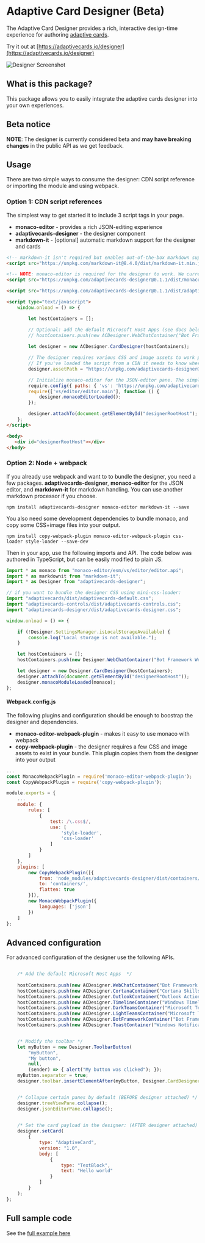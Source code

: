 # Adaptive Card Designer (Beta)

The Adaptive Card Designer provides a rich, interactive design-time experience for authoring [adaptive cards](https://adaptivecards.io). 

Try it out at [https://adaptivecards.io/designer](https://adaptivecards.io/designer)

![Designer Screenshot](https://adaptivecards.io/images/designer.png)

## What is this package?

This package allows you to easily integrate the adaptive cards designer into your own experiences. 

## Beta notice 

**NOTE**: The designer is currently considered beta and **may have breaking changes** in the public API as we get feedback.

## Usage

There are two simple ways to consume the designer: CDN script reference or importing the module and using webpack.

### Option 1: CDN script references

The simplest way to get started it to include 3 script tags in your page. 

* **monaco-editor** - provides a rich JSON-editing experience
* **adaptivecards-designer** - the designer component
* **markdown-it** - [optional] automatic markdown support for the designer and cards

```html
<!-- markdown-it isn't required but enables out-of-the-box markdown support -->
<script src="https://unpkg.com/markdown-it@8.4.0/dist/markdown-it.min.js"></script>

<!-- NOTE: monaco-editor is required for the designer to work. We currently provide it in the CDN, but this may change later -->
<script src="https://unpkg.com/adaptivecards-designer@0.1.1/dist/monaco-editor/min/vs/loader.js"></script>

<script src="https://unpkg.com/adaptivecards-designer@0.1.1/dist/adaptivecards-designer.min.js"></script>

<script type="text/javascript">
	window.onload = () => {

		let hostContainers = [];

		// Optional: add the default Microsoft Host Apps (see docs below)
		// hostContainers.push(new ACDesigner.WebChatContainer("Bot Framework WebChat", "containers/webchat-container.css"));
		 
		let designer = new ACDesigner.CardDesigner(hostContainers);

		// The designer requires various CSS and image assets to work properly, 
		// If you've loaded the script from a CDN it needs to know where these assets are located
		designer.assetPath = "https://unpkg.com/adaptivecards-designer@0.1.1/dist";

		// Initialize monaco-editor for the JSON-editor pane. The simplest way to do this is use the code below, since we currently bundle monaco into our CDN distribution. 
		require.config({ paths: { 'vs': 'https://unpkg.com/adaptivecards-designer@0.1.0/dist/monaco-editor/min/vs' } });
		require(['vs/editor/editor.main'], function () {
			designer.monacoEditorLoaded();
		});

		designer.attachTo(document.getElementById("designerRootHost");
	};
</script>

<body>
   <div id="designerRootHost"></div>
</body>
```

### Option 2: Node + webpack

If you already use webpack and want to to bundle the designer, you need a few packages. **adaptivecards-designer**, **monaco-editor** for the JSON editor, and **markdown-it** for markdown handling. You can use another markdown processor if you choose.

```console
npm install adaptivecards-designer monaco-editor markdown-it --save
```

You also need some development dependencies to bundle monaco, and copy some CSS+image files into your output.

```console
npm install copy-webpack-plugin monaco-editor-webpack-plugin css-loader style-loader --save-dev
```

Then in your app, use the following imports and API. The code below was authored in TypeScript, but can be easily modified to plain JS. 

```js
import * as monaco from "monaco-editor/esm/vs/editor/editor.api";
import * as markdownit from "markdown-it";
import * as Designer from "adaptivecards-designer";

// if you want to bundle the designer CSS using mini-css-loader:
import "adaptivecards/dist/adaptivecards-default.css";
import "adaptivecards-controls/dist/adaptivecards-controls.css";
import "adaptivecards-designer/dist/adaptivecards-designer.css";

window.onload = () => {

	if (!Designer.SettingsManager.isLocalStorageAvailable) {
		console.log("Local storage is not available.");
	}

	let hostContainers = [];
	hostContainers.push(new Designer.WebChatContainer("Bot Framework WebChat", "containers/webchat-container.css"));

	let designer = new Designer.CardDesigner(hostContainers);
	designer.attachTo(document.getElementById("designerRootHost"));
	designer.monacoModuleLoaded(monaco);
};

```

#### Webpack.config.js

The following plugins and configuration should be enough to boostrap the designer and dependencies.

* **monaco-editor-webpack-plugin** - makes it easy to use monaco with webpack
* **copy-webpack-plugin** - the designer requires a few CSS and image assets to exist in your bundle. This plugin copies them from the designer into your output

```js
...
const MonacoWebpackPlugin = require('monaco-editor-webpack-plugin');
const CopyWebpackPlugin = require('copy-webpack-plugin');

module.exports = {
	...
	module: {
		rules: [
			{
				test: /\.css$/,
				use: [
					'style-loader',
					'css-loader'
				]
			}
		]
	},
	plugins: [
		new CopyWebpackPlugin([{
			from: 'node_modules/adaptivecards-designer/dist/containers/*',
			to: 'containers/',
			flatten: true
		}]),
		new MonacoWebpackPlugin({
			languages: ['json']
		})
	]
};
```

## Advanced configuration

For advanced configuration of the designer use the following APIs.

```js

	/* Add the default Microsoft Host Apps 	*/ 
 
	hostContainers.push(new ACDesigner.WebChatContainer("Bot Framework WebChat", "containers/webchat-container.css"));
	hostContainers.push(new ACDesigner.CortanaContainer("Cortana Skills", "containers/cortana-container.css"));
	hostContainers.push(new ACDesigner.OutlookContainer("Outlook Actionable Messages", "containers/outlook-container.css"));
	hostContainers.push(new ACDesigner.TimelineContainer("Windows Timeline", "containers/timeline-container.css"));
	hostContainers.push(new ACDesigner.DarkTeamsContainer("Microsoft Teams - Dark", "containers/teams-container-dark.css"));
	hostContainers.push(new ACDesigner.LightTeamsContainer("Microsoft Teams - Light", "containers/teams-container-light.css"));
	hostContainers.push(new ACDesigner.BotFrameworkContainer("Bot Framework Other Channels (Image render)", "containers/bf-image-container.css"));
	hostContainers.push(new ACDesigner.ToastContainer("Windows Notifications (Preview)", "containers/toast-container.css"));


	/* Modify the toolbar */
    let myButton = new Designer.ToolbarButton(
        "myButton",
        "My button",
        null,
        (sender) => { alert("My button was clicked"); });
    myButton.separator = true;
    designer.toolbar.insertElementAfter(myButton, Designer.CardDesigner.ToolbarCommands.HostAppPicker);


	/* Collapse certain panes by default (BEFORE designer attached)	*/
	designer.treeViewPane.collapse();
	designer.jsonEditorPane.collapse();
	

	/* Set the card payload in the designer: (AFTER designer attached) */ 
	designer.setCard(
		{
			type: "AdaptiveCard",
			version: "1.0",
			body: [
				{
					type: "TextBlock",
					text: "Hello world"
				}
			]
		}
	);
};
```

## Full sample code

See the [full example here](https://unpkg.com/adaptivecards-designer@0.1.0/dist/index-cdn.html)